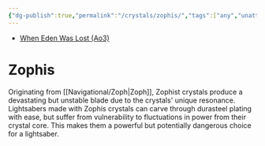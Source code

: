 ```yaml
---
{"dg-publish":true,"permalink":"/crystals/zophis/","tags":["any","unattuned","crystal"],"dgHomeLink":false}
---
```


- [When Eden Was Lost (Ao3)](https://archiveofourown.org/works/19334440/chapters/45992584)

# Zophis

Originating from [[Navigational/Zoph\|Zoph]], Zophist crystals produce a devastating but unstable blade due to the crystals' unique resonance. Lightsabers made with Zophis crystals can carve through durasteel plating with ease, but suffer from vulnerability to fluctuations in power from their crystal core. This makes them a powerful but potentially dangerous choice for a lightsaber. 